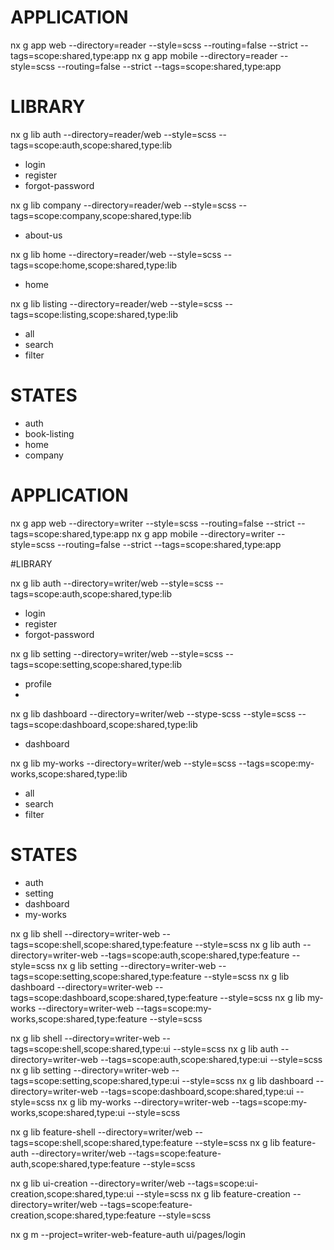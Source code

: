 # APPLICATION

nx g app web --directory=reader --style=scss --routing=false --strict --tags=scope:shared,type:app
nx g app mobile --directory=reader --style=scss --routing=false --strict --tags=scope:shared,type:app

# LIBRARY

nx g lib auth --directory=reader/web --style=scss --tags=scope:auth,scope:shared,type:lib

- login
- register
- forgot-password

nx g lib company --directory=reader/web --style=scss --tags=scope:company,scope:shared,type:lib

- about-us

nx g lib home --directory=reader/web --style=scss --tags=scope:home,scope:shared,type:lib

- home

nx g lib listing --directory=reader/web --style=scss --tags=scope:listing,scope:shared,type:lib

- all
- search
- filter

# STATES

- auth
- book-listing
- home
- company

# APPLICATION

nx g app web --directory=writer --style=scss --routing=false --strict --tags=scope:shared,type:app
nx g app mobile --directory=writer --style=scss --routing=false --strict --tags=scope:shared,type:app

#LIBRARY

nx g lib auth --directory=writer/web --style=scss --tags=scope:auth,scope:shared,type:lib

- login
- register
- forgot-password

nx g lib setting --directory=writer/web --style=scss --tags=scope:setting,scope:shared,type:lib

- profile
-

nx g lib dashboard --directory=writer/web --stype-scss --style=scss --tags=scope:dashboard,scope:shared,type:lib

- dashboard

nx g lib my-works --directory=writer/web --style=scss --tags=scope:my-works,scope:shared,type:lib

- all
- search
- filter

# STATES

- auth
- setting
- dashboard
- my-works

nx g lib shell --directory=writer-web --tags=scope:shell,scope:shared,type:feature --style=scss
nx g lib auth --directory=writer-web --tags=scope:auth,scope:shared,type:feature --style=scss
nx g lib setting --directory=writer-web --tags=scope:setting,scope:shared,type:feature --style=scss
nx g lib dashboard --directory=writer-web --tags=scope:dashboard,scope:shared,type:feature --style=scss
nx g lib my-works --directory=writer-web --tags=scope:my-works,scope:shared,type:feature --style=scss

nx g lib shell --directory=writer-web --tags=scope:shell,scope:shared,type:ui --style=scss
nx g lib auth --directory=writer-web --tags=scope:auth,scope:shared,type:ui --style=scss
nx g lib setting --directory=writer-web --tags=scope:setting,scope:shared,type:ui --style=scss
nx g lib dashboard --directory=writer-web --tags=scope:dashboard,scope:shared,type:ui --style=scss
nx g lib my-works --directory=writer-web --tags=scope:my-works,scope:shared,type:ui --style=scss

nx g lib feature-shell --directory=writer/web --tags=scope:shell,scope:shared,type:feature --style=scss
nx g lib feature-auth --directory=writer/web --tags=scope:feature-auth,scope:shared,type:feature --style=scss

nx g lib ui-creation --directory=writer/web --tags=scope:ui-creation,scope:shared,type:ui --style=scss
nx g lib feature-creation --directory=writer/web --tags=scope:feature-creation,scope:shared,type:feature --style=scss

nx g m --project=writer-web-feature-auth ui/pages/login
